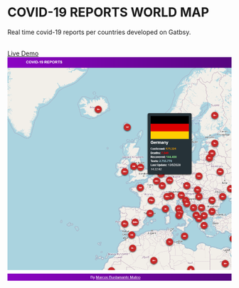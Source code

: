 # COVID-19 REPORTS WORLD MAP

Real time covid-19 reports per countries developed on Gatbsy.

<br><a href="https://covid-19-dd7e1.web.app/">Live Demo</a>
<br><img src="images.png" alt="covid-19 worldmap image" />
